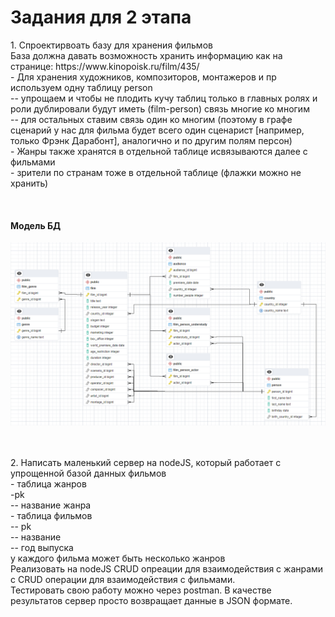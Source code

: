 <h1> Задания для 2 этапа </h1>
<p>
1. Спроектирвоать базу для хранения фильмов
<br>База должна давать возможность хранить информацию как на странице: https://www.kinopoisk.ru/film/435/
<br>- Для хранения художников, композиторов, монтажеров и пр используем одну таблицу person
<br>-- упрощаем и чтобы не плодить кучу таблиц только в главных ролях и роли дублировали будут иметь (film-person) связь многие ко многим
<br>-- для остальных ставим связь один ко многим (поэтому в графе сценарий у нас для фильма будет всего один сценарист [например, только Фрэнк Дарабонт], аналогично и по другим полям персон)
<br>- Жанры также хранятся в отдельной таблице исвязываются далее с фильмами
<br>- зрители по странам тоже в отдельной таблице (флажки можно не хранить)
  
<br><h4>Модель БД</h4>
![](https://github.com/vivir-para-volar/homework-2/blob/main/task-1/db-model.PNG)
  
<br><br>2. Написать маленький сервер на nodeJS, который работает с упрощенной базой данных фильмов
<br>- таблица жанров
<br>-pk
<br>-- название жанра
<br>- таблица фильмов
<br>-- pk
<br>-- название
<br>-- год выпуска
<br>у каждого фильма может быть несколько жанров
<br>Реализовать на nodeJS CRUD опреации для взаимодействия с жанрами с CRUD операции для взаимодействия с фильмами.
<br>Тестировать свою работу можно через postman. В качестве результатов сервер просто возвращает данные в JSON формате.
</p>
